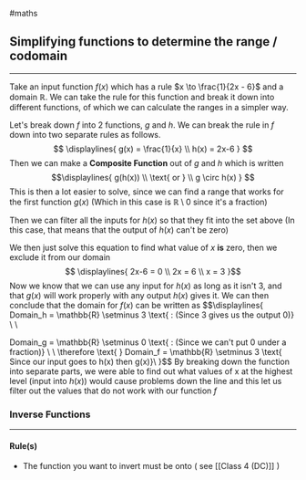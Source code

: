 #maths 

## Simplifying functions to determine the range / codomain
---
Take an input function $f(x)$ which has a rule $x \to \frac{1}{2x - 6}$ and a domain $\mathbb{R}$. We can take the rule for this function and break it down into different functions, of which we can calculate the ranges in a simpler way. 

Let's break down $f$ into 2 functions, $g \text{ and } h$. We can break the rule in $f$ down into two separate rules as follows.
$$
\displaylines{
g(x) = \frac{1}{x} \\
h(x) = 2x-6
}
$$
Then we can make a **Composite Function** out of $g \text{ and } h$ which is written
$$\displaylines{
g(h(x)) \\ \text{ or } \\ g \circ h(x)
}
$$
This is then a lot easier to solve, since we can find a range that works for the first function $g(x)$ (Which in this case is $\mathbb{R} \setminus 0$  since it's a fraction)

Then we can filter all the inputs for $h(x)$ so that they fit into the set above (In this case, that means that the output of $h(x)$ can't be zero)

We then just solve this equation to find what value of $x$ **is** zero, then we exclude it from our domain
$$
\displaylines{
2x-6 = 0 \\
2x = 6 \\
x = 3
}$$
Now we know that we can use any input for $h(x)$ as long as it isn't 3, and that $g(x)$ will work properly with any output $h(x)$ gives it. We can then conclude that the domain for $f(x)$ can be written as
$$\displaylines{
Domain_h = \mathbb{R} \setminus 3 \text{ : (Since 3 gives us the output 0)} \\ \\

Domain_g = \mathbb{R} \setminus 0 \text{ : (Since we can't put 0 under a fraction)} \\ \\
\therefore \text{ } Domain_f = \mathbb{R} \setminus 3 \text{ Since our input goes to h(x) then g(x)}\\
}$$
By breaking down the function into separate parts, we were able to find out what values of x at the highest level (input into $h(x)$) would cause problems down the line and this let us filter out the values that do not work with our function $f$

### Inverse Functions
---
#### Rule(s)
- The function you want to invert must be onto ( see [[Class 4 (DC)]] )

